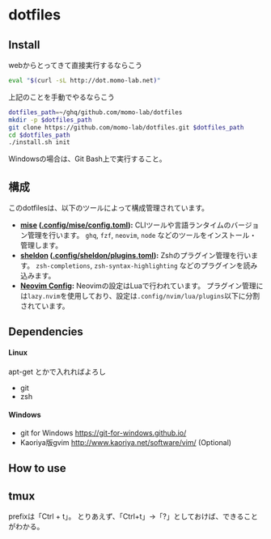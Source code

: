 dotfiles
========

Install
-------

webからとってきて直接実行するならこう

```sh
eval "$(curl -sL http://dot.momo-lab.net)"
```

上記のことを手動でやるならこう

```sh
dotfiles_path=~/ghq/github.com/momo-lab/dotfiles
mkdir -p $dotfiles_path
git clone https://github.com/momo-lab/dotfiles.git $dotfiles_path
cd $dotfiles_path
./install.sh init
```

Windowsの場合は、Git Bash上で実行すること。

構成
-------

このdotfilesは、以下のツールによって構成管理されています。

- **[mise](https://mise.jdx.dev/) ([.config/mise/config.toml](.config/mise/config.toml)):**
  CLIツールや言語ランタイムのバージョン管理を行います。
  `ghq`, `fzf`, `neovim`, `node` などのツールをインストール・管理します。
- **[sheldon](https://sheldon.cli.rs/) ([.config/sheldon/plugins.toml](.config/sheldon/plugins.toml)):**
  Zshのプラグイン管理を行います。
  `zsh-completions`, `zsh-syntax-highlighting` などのプラグインを読み込みます。
- **[Neovim Config](./.config/nvim):**
  Neovimの設定はLuaで行われています。
  プラグイン管理には`lazy.nvim`を使用しており、設定は`.config/nvim/lua/plugins`以下に分割されています。

Dependencies
------------
#### Linux
apt-get とかで入れればよろし

- git
- zsh

#### Windows
- git for Windows <https://git-for-windows.github.io/>
- Kaoriya版gvim <http://www.kaoriya.net/software/vim/> (Optional)

How to use
----------

## tmux
prefixは「Ctrl + t」。
とりあえず、「Ctrl+t」→「?」としておけば、できることがわかる。
